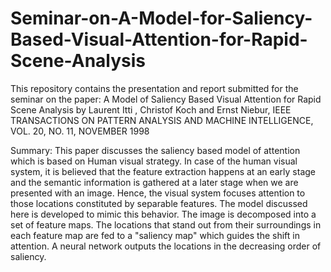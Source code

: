 # Seminar-on-A-Model-for-Saliency-Based-Visual-Attention-for-Rapid-Scene-Analysis
This repository contains the presentation and report submitted for the seminar on the paper: A Model of Saliency Based Visual Attention for Rapid Scene Analysis by Laurent Itti , Christof Koch and Ernst Niebur, IEEE TRANSACTIONS ON PATTERN ANALYSIS AND MACHINE INTELLIGENCE, VOL. 20, NO. 11, NOVEMBER 1998

Summary: This paper discusses the saliency based model of attention which is based on Human visual strategy. In case of the human visual system, it is believed that the feature extraction happens at an early stage and the semantic information is gathered at a later stage when we are presented with an image. Hence, the visual system focuses attention to those locations constituted by separable features. 
The model discussed here is developed to mimic this behavior. The image is decomposed into a set of feature maps. The locations that stand out from their surroundings in each feature map are fed to a "saliency map" which guides the shift in attention. A neural network outputs the locations in the decreasing order of saliency.

